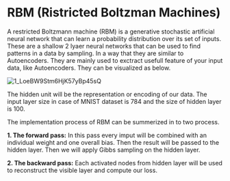 # RBM (Ristricted Boltzman Machines)


A restricted Boltzmann machine (RBM) is a generative stochastic artificial neural network that can learn a probability distribution over its set of inputs. These are a shallow 2 lyaer neural networks that can be used to find patterns in a data by sampling. In a way that they are similar to Autoencoders. They are mainly used to exctract usefull feature of your input data, like Autoencoders.  They can be visualized as below.

![1_LoeBW9Stm6HjK57yBp45sQ](https://user-images.githubusercontent.com/40062131/119184573-d573ad00-ba75-11eb-9435-b8732a52e756.png)

The hidden unit will be the representation or encoding of our data. The input layer size in case of MNIST dataset is 784 and the size of hidden layer is 100.

The implementation process of RBM can be summerized in to two process. 

<b>1. The forward pass:</b> In this pass every imput will be combined with an individual weight and one overall bias. Then the result will be passed to the hidden layer. Then we will apply Gibbs sampling on the hidden layer.<br>

<b>2. The backward pass:</b> Each activated nodes from hidden layer will be used to reconstruct the visible layer and compute our loss.

